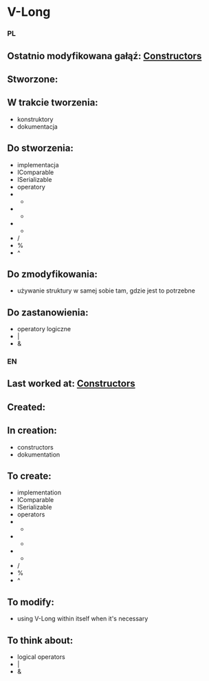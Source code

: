 # V-Long
 
### PL
## Ostatnio modyfikowana gałąź: [Constructors](https://github.com/4Maksio/V-Long/tree/Constructors)
## Stworzone:
## W trakcie tworzenia:
* konstruktory
* dokumentacja
## Do stworzenia:
* implementacja
 * IComparable
 * ISerializable
* operatory
 * +
 * -
 * *
 * /
 * %
 * ^
## Do zmodyfikowania:
* używanie struktury w samej sobie tam, gdzie jest to potrzebne
## Do zastanowienia:
* operatory logiczne
 * |
 * &
 
### EN
## Last worked at: [Constructors](https://github.com/4Maksio/V-Long/tree/Constructors)
## Created:
## In creation:
* constructors
* dokumentation
## To create:
* implementation
 * IComparable
 * ISerializable
* operators
 * +
 * -
 * *
 * /
 * %
 * ^
## To modify:
* using V-Long within itself when it's necessary
## To think about:
* logical operators
 * |
 * &